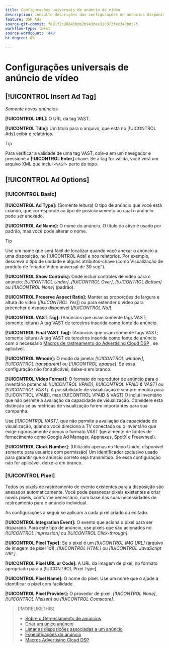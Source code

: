 ```yaml
---
title: Configurações universais de anúncio de vídeo
description: Consulte descrições das configurações de anúncios disponíveis para anúncios de vídeo universais.
feature: DSP Ads
source-git-commit: fa91f2c30841bde2b943dee31d373fec343bdc75
workflow-type: tm+mt
source-wordcount: '449'
ht-degree: 0%

---
```


# Configurações universais de anúncio de vídeo

## [!UICONTROL Insert Ad Tag]

*Somente novos anúncios*

**[!UICONTROL URL]:** O URL da tag VAST.

**[!UICONTROL Title]:** Um título para o arquivo, que está no [!UICONTROL Ads] exibir e relatórios.

>[!TIP]
>
> Para verificar a validade de uma tag VAST, cole-a em um navegador e pressione a **[!UICONTROL Enter]** chave. Se a tag for válida, você verá um arquivo XML que inclui `<VAST>` perto do topo.

## [!UICONTROL Ad Options]

### [!UICONTROL Basic]

**[!UICONTROL Ad Type]:** (Somente leitura) O tipo de anúncio que você está criando, que corresponde ao tipo de posicionamento ao qual o anúncio pode ser anexado.

**[!UICONTROL Ad Name]:** O nome do anúncio. O título do ativo é usado por padrão, mas você pode alterar o nome.

>[!TIP]
>
> Use um nome que será fácil de localizar quando você anexar o anúncio a uma disposição, no [!UICONTROL Ads] e nos relatórios. Por exemplo, descreva o tipo de unidade e alguns atributos-chave (como Visualização de produto de feriado: Vídeo universal de 30 seg&quot;).

**[!UICONTROL Show Controls]:** Onde incluir controles de vídeo para o anúncio: *[!UICONTROL Under]*, *[!UICONTROL Over]*, *[!UICONTROL Bottom]* ou *[!UICONTROL None]* (padrão).

**[!UICONTROL Preserve Aspect Ratio]:** Manter as proporções de largura e altura do vídeo (*[!UICONTROL Yes]*) ou para estender o vídeo para preencher o espaço disponível (*[!UICONTROL No]*).

**[!UICONTROL VAST Tag]:** (Anúncios que usam somente tags VAST; somente leitura) A tag VAST de terceiros inserida como fonte de anúncio.

**[!UICONTROL Final VAST Tag]:** (Anúncios que usam somente tags VAST; somente leitura) A tag VAST de terceiros inserida como fonte de anúncio com o necessário [Macros de rastreamento do Advertising Cloud DSP](/help/dsp/campaign-management/macros.md) , se aplicável.

**[!UICONTROL Wmode]:** O modo da janela: *[!UICONTROL window]*, *[!UICONTROL transparent]* ou *[!UICONTROL opaque]*. Se essa configuração não for aplicável, deixe-a em branco.

**[!UICONTROL Video Format]:** O formato do reprodutor de anúncio para o inventário potencial: *[!UICONTROL VPAID]*, *[!UICONTROL VPAID & VAST]* ou *[!UICONTROL VAST]*. A possibilidade de visualização é sempre medida para [!UICONTROL VPAID], mas [!UICONTROL VPAID & VAST] O inclui inventário que não permite a avaliação da capacidade de visualização. Considere esta distinção se as métricas de visualização forem importantes para sua campanha.

Use *[!UICONTROL VAST]*, que não permite a avaliação da capacidade de visualização, quando você direciona a TV conectada ou o inventário que exige rigorosamente apenas o formato VAST (geralmente de fontes de fornecimento como Google Ad Manager, Appnexus, SpotX e Freewheel).

**[!UICONTROL Clock Number]**: (Utilizado apenas no Reino Unido; disponível somente para usuários com permissão) Um identificador exclusivo usado para garantir que o anúncio correto seja transmitido. Se essa configuração não for aplicável, deixe-a em branco.

### [!UICONTROL Pixel]

Todos os pixels de rastreamento de evento existentes para a disposição são anexados automaticamente. Você pode desanexar pixels existentes e criar novos pixels, conforme necessário, com base nas suas necessidades de rastreamento para o anúncio individual.

As configurações a seguir se aplicam a cada pixel criado ou editado.

**[!UICONTROL Integration Event]:** O evento que aciona o pixel para ser disparado. Para este tipo de anúncio, use pixels que são acionados no *[!UICONTROL Impression]* ou *[!UICONTROL Click-through]*.

**[!UICONTROL Pixel Type]:** Se o pixel é um *[!UICONTROL IMG URL]* (arquivo de imagem de pixel 1x1), *[!UICONTROL HTML]* ou *[!UICONTROL JavaScript URL]*.

**[!UICONTROL Pixel URL or Code]:** A URL da imagem de pixel, no formato apropriado para a [!UICONTROL Pixel Type].

**[!UICONTROL Pixel Name]:** O nome do pixel. Use um nome que o ajude a identificar o pixel com facilidade.

**[!UICONTROL Pixel Provider]:** O provedor de pixel: *[!UICONTROL None]*, *[!UICONTROL Nielsen]* ou *[!UICONTROL Comscore]*.

>[!MORELIKETHIS]
>
>* [Sobre o Gerenciamento de anúncios](ad-about.md)
>* [Criar um único anúncio](ad-create.md)
>* [Listar as disposições associadas a um anúncio](/help/dsp/campaign-management/ads/ad-list-placements.md)
>* [Especificações do anúncio](ad-specs.md)
>* [Macros Advertising Cloud DSP](/help/dsp/campaign-management/macros.md)


